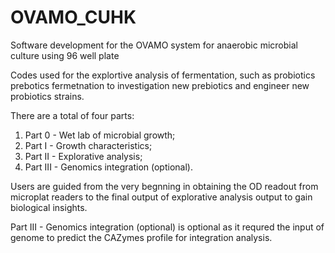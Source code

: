 # OVAMO_CUHK
Software development for the OVAMO system for anaerobic microbial culture using 96 well plate

Codes used for the explortive analysis of fermentation,
such as probiotics prebotics fermetnation to investigation
new prebiotics and engineer new probiotics strains.

There are a total of four parts:
  1) Part 0 - Wet lab of microbial growth; 
  2) Part I - Growth characteristics; 
  3) Part II - Explorative analysis; 
  4) Part III - Genomics integration (optional).

Users are guided from the very begnning in obtaining the OD readout from microplat readers
to the final output of explorative analysis output to gain biological insights.

Part III - Genomics integration (optional) is optional as it requred the input of genome
to predict the CAZymes profile for integration analysis.

